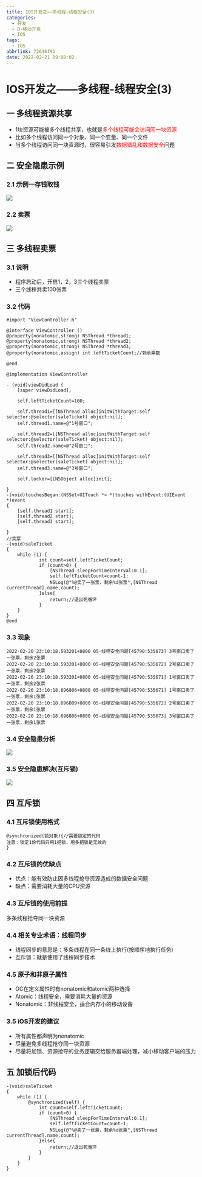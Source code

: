 ```yaml
---
title: IOS开发之——多线程-线程安全(3)
categories:
  - 开发
  - D-移动开发
  - IOS
tags:
  - IOS
abbrlink: 72646f9b
date: 2022-02-21 09:08:02
---
```

# IOS开发之——多线程-线程安全(3)

## 一 多线程资源共享

* 1块资源可能被多个线程共享，也就是<font color=red>多个线程可能会访问同一块资源</font>
* 比如多个线程访问同一个对象、同一个变量、同一个文件
* 当多个线程访问同一块资源时，很容易引发<font color=red>数据错乱和数据安全</font>问题

<!--more-->

## 二 安全隐患示例

### 2.1 示例一存钱取钱

![][1]

### 2.2 卖票
![][2]

## 三 多线程卖票

### 3.1 说明
* 程序启动后，开启1，2，3三个线程卖票
* 三个线程共卖100张票

### 3.2 代码

```
#import "ViewController.h"

@interface ViewController ()
@property(nonatomic,strong) NSThread *thread1;
@property(nonatomic,strong) NSThread *thread2;
@property(nonatomic,strong) NSThread *thread3;
@property(nonatomic,assign) int leftTicketCount;//剩余票数

@end

@implementation ViewController

- (void)viewDidLoad {
    [super viewDidLoad];
    
    self.leftTicketCount=100;
    
    self.thread1=[[NSThread alloc]initWithTarget:self selector:@selector(saleTicket) object:nil];
    self.thread1.name=@"1号窗口";
    
    self.thread2=[[NSThread alloc]initWithTarget:self selector:@selector(saleTicket) object:nil];
    self.thread2.name=@"2号窗口";
    
    self.thread3=[[NSThread alloc]initWithTarget:self selector:@selector(saleTicket) object:nil];
    self.thread3.name=@"3号窗口";
    
    self.locker=[[NSObject alloc]init];
    
}
-(void)touchesBegan:(NSSet<UITouch *> *)touches withEvent:(UIEvent *)event
{
    [self.thread1 start];
    [self.thread2 start];
    [self.thread3 start];
    
}
//卖票
-(void)saleTicket
{
    while (1) {
            int count=self.leftTicketCount;
            if (count>0) {
                [NSThread sleepForTimeInterval:0.1];
                self.leftTicketCount=count-1;
                NSLog(@"%@卖了一张票，剩余%d张票",[NSThread currentThread].name,count);
            }else{
                return;//退出死循环
            }
    }
}
@end
```

### 3.3  现象

```
2022-02-20 23:10:18.593201+0800 05-线程安全问题[45790:535673] 3号窗口卖了一张票，剩余2张票
2022-02-20 23:10:18.593201+0800 05-线程安全问题[45790:535672] 2号窗口卖了一张票，剩余2张票
2022-02-20 23:10:18.593201+0800 05-线程安全问题[45790:535671] 1号窗口卖了一张票，剩余2张票
2022-02-20 23:10:18.696806+0800 05-线程安全问题[45790:535671] 1号窗口卖了一张票，剩余1张票
2022-02-20 23:10:18.696809+0800 05-线程安全问题[45790:535672] 2号窗口卖了一张票，剩余1张票
2022-02-20 23:10:18.696806+0800 05-线程安全问题[45790:535673] 3号窗口卖了一张票，剩余1张票
```

### 3.4  安全隐患分析
![][3]
### 3.5 安全隐患解决(互斥锁)
![][4]

## 四 互斥锁

### 4.1 互斥锁使用格式

```
@synchronized(锁对象){//需要锁定的代码
注意：锁定1份代码只用1把锁，用多把锁是无效的
}
```

###  4.2 互斥锁的优缺点

* 优点：能有效防止因多线程抢夺资源造成的数据安全问题
* 缺点：需要消耗大量的CPU资源

###  4.3 互斥锁的使用前提

多条线程抢夺同一块资源

###  4.4 相关专业术语：线程同步

* 线程同步的意思是：多条线程在同一条线上执行(按顺序地执行任务)
* 互斥锁：就是使用了线程同步技术

### 4.5 原子和非原子属性

* OC在定义属性时有nonatomic和atomic两种选择
* Atomic：线程安全，需要消耗大量的资源
* Nonatomic：非线程安全，适合内存小的移动设备

### 3.5 iOS开发的建议

* 所有属性都声明为nonatomic
* 尽量避免多线程抢夺同一块资源
* 尽量将加锁、资源抢夺的业务逻辑交给服务器端处理，减小移动客户端的压力

## 五 加锁后代码

```
-(void)saleTicket
{
    while (1) {
        @synchronized(self) {
            int count=self.leftTicketCount;
            if (count>0) {
                [NSThread sleepForTimeInterval:0.1];
                self.leftTicketCount=count-1;
                NSLog(@"%@卖了一张票，剩余%d张票",[NSThread currentThread].name,count);
            }else{
                return;//退出死循环
            }
        }
    }
}
```



[1]:https://raw.githubusercontent.com/PGzxc/CDN/master/blog-ios/ios-thread-problem-01.png
[2]:https://raw.githubusercontent.com/PGzxc/CDN/master/blog-ios/ios-thread-problem-02.png
[3]:https://raw.githubusercontent.com/PGzxc/CDN/master/blog-ios/ios-thread-problem-cause.png
[4]:https://raw.githubusercontent.com/PGzxc/CDN/master/blog-ios/ios-thread-problem-resolve.png